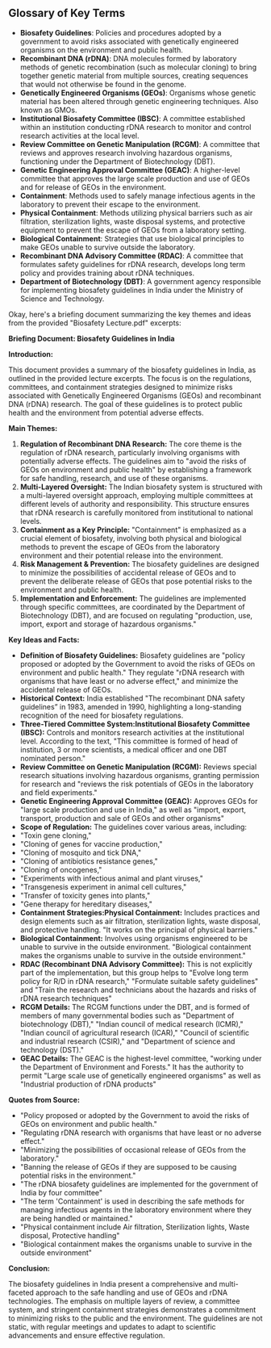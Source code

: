 ## Glossary of Key Terms

- **Biosafety Guidelines**: Policies and procedures adopted by a government to avoid risks associated with genetically engineered organisms on the environment and public health.
- **Recombinant DNA (rDNA)**: DNA molecules formed by laboratory methods of genetic recombination (such as molecular cloning) to bring together genetic material from multiple sources, creating sequences that would not otherwise be found in the genome.
- **Genetically Engineered Organisms (GEOs)**: Organisms whose genetic material has been altered through genetic engineering techniques. Also known as GMOs.
- **Institutional Biosafety Committee (IBSC)**: A committee established within an institution conducting rDNA research to monitor and control research activities at the local level.
- **Review Committee on Genetic Manipulation (RCGM)**: A committee that reviews and approves research involving hazardous organisms, functioning under the Department of Biotechnology (DBT).
- **Genetic Engineering Approval Committee (GEAC)**: A higher-level committee that approves the large scale production and use of GEOs and for release of GEOs in the environment.
- **Containment**: Methods used to safely manage infectious agents in the laboratory to prevent their escape to the environment.
- **Physical Containment**: Methods utilizing physical barriers such as air filtration, sterilization lights, waste disposal systems, and protective equipment to prevent the escape of GEOs from a laboratory setting.
- **Biological Containment**: Strategies that use biological principles to make GEOs unable to survive outside the laboratory.
- **Recombinant DNA Advisory Committee (RDAC)**: A committee that formulates safety guidelines for rDNA research, develops long term policy and provides training about rDNA techniques.
- **Department of Biotechnology (DBT)**: A government agency responsible for implementing biosafety guidelines in India under the Ministry of Science and Technology.

Okay, here's a briefing document summarizing the key themes and ideas from the provided "Biosafety Lecture.pdf" excerpts:

**Briefing Document: Biosafety Guidelines in India**

**Introduction:**

This document provides a summary of the biosafety guidelines in India, as outlined in the provided lecture excerpts. The focus is on the regulations, committees, and containment strategies designed to minimize risks associated with Genetically Engineered Organisms (GEOs) and recombinant DNA (rDNA) research. The goal of these guidelines is to protect public health and the environment from potential adverse effects.

**Main Themes:**

1. **Regulation of Recombinant DNA Research:** The core theme is the regulation of rDNA research, particularly involving organisms with potentially adverse effects. The guidelines aim to "avoid the risks of GEOs on environment and public health" by establishing a framework for safe handling, research, and use of these organisms.
2. **Multi-Layered Oversight:** The Indian biosafety system is structured with a multi-layered oversight approach, employing multiple committees at different levels of authority and responsibility. This structure ensures that rDNA research is carefully monitored from institutional to national levels.
3. **Containment as a Key Principle:** "Containment" is emphasized as a crucial element of biosafety, involving both physical and biological methods to prevent the escape of GEOs from the laboratory environment and their potential release into the environment.
4. **Risk Management & Prevention:** The biosafety guidelines are designed to minimize the possibilities of accidental release of GEOs and to prevent the deliberate release of GEOs that pose potential risks to the environment and public health.
5. **Implementation and Enforcement:** The guidelines are implemented through specific committees, are coordinated by the Department of Biotechnology (DBT), and are focused on regulating "production, use, import, export and storage of hazardous organisms."

**Key Ideas and Facts:**

- **Definition of Biosafety Guidelines:** Biosafety guidelines are "policy proposed or adopted by the Government to avoid the risks of GEOs on environment and public health." They regulate "rDNA research with organisms that have least or no adverse effect," and minimize the accidental release of GEOs.
- **Historical Context:** India established "The recombinant DNA safety guidelines” in 1983, amended in 1990, highlighting a long-standing recognition of the need for biosafety regulations.
- **Three-Tiered Committee System:Institutional Biosafety Committee (IBSC):** Controls and monitors research activities at the institutional level. According to the text, "This committee is formed of head of institution, 3 or more scientists, a medical officer and one DBT nominated person."
- **Review Committee on Genetic Manipulation (RCGM):** Reviews special research situations involving hazardous organisms, granting permission for research and "reviews the risk potentials of GEOs in the laboratory and field experiments."
- **Genetic Engineering Approval Committee (GEAC):** Approves GEOs for "large scale production and use in India," as well as "import, export, transport, production and sale of GEOs and other organisms"
- **Scope of Regulation:** The guidelines cover various areas, including:
- "Toxin gene cloning,"
- "Cloning of genes for vaccine production,"
- "Cloning of mosquito and tick DNA,"
- "Cloning of antibiotics resistance genes,"
- "Cloning of oncogenes,"
- "Experiments with infectious animal and plant viruses,"
- "Transgenesis experiment in animal cell cultures,"
- "Transfer of toxicity genes into plants,"
- "Gene therapy for hereditary diseases,"
- **Containment Strategies:Physical Containment:** Includes practices and design elements such as air filtration, sterilization lights, waste disposal, and protective handling. "It works on the principal of physical barriers."
- **Biological Containment:** Involves using organisms engineered to be unable to survive in the outside environment. "Biological containment makes the organisms unable to survive in the outside environment."
- **RDAC (Recombinant DNA Advisory Committee):** This is not explicitly part of the implementation, but this group helps to "Evolve long term policy for R/D in rDNA research," "Formulate suitable safety guidelines" and "Train the research and technicians about the hazards and risks of rDNA research techniques"
- **RCGM Details:** The RCGM functions under the DBT, and is formed of members of many governmental bodies such as "Department of biotechnology (DBT)," "Indian council of medical research (ICMR)," "Indian council of agricultural research (ICAR)," "Council of scientific and industrial research (CSIR)," and "Department of science and technology (DST)."
- **GEAC Details:** The GEAC is the highest-level committee, "working under the Department of Environment and Forests." It has the authority to permit "Large scale use of genetically engineered organisms" as well as "Industrial production of rDNA products"

**Quotes from Source:**

- "Policy proposed or adopted by the Government to avoid the risks of GEOs on environment and public health."
- "Regulating rDNA research with organisms that have least or no adverse effect."
- "Minimizing the possibilities of occasional release of GEOs from the laboratory."
- "Banning the release of GEOs if they are supposed to be causing potential risks in the environment."
- "The rDNA biosafety guidelines are implemented for the government of India by four committee"
- "The term 'Containment' is used in describing the safe methods for managing infectious agents in the laboratory environment where they are being handled or maintained."
- "Physical containment include Air filtration, Sterilization lights, Waste disposal, Protective handling"
- "Biological containment makes the organisms unable to survive in the outside environment"

**Conclusion:**

The biosafety guidelines in India present a comprehensive and multi-faceted approach to the safe handling and use of GEOs and rDNA technologies. The emphasis on multiple layers of review, a committee system, and stringent containment strategies demonstrates a commitment to minimizing risks to the public and the environment. The guidelines are not static, with regular meetings and updates to adapt to scientific advancements and ensure effective regulation.